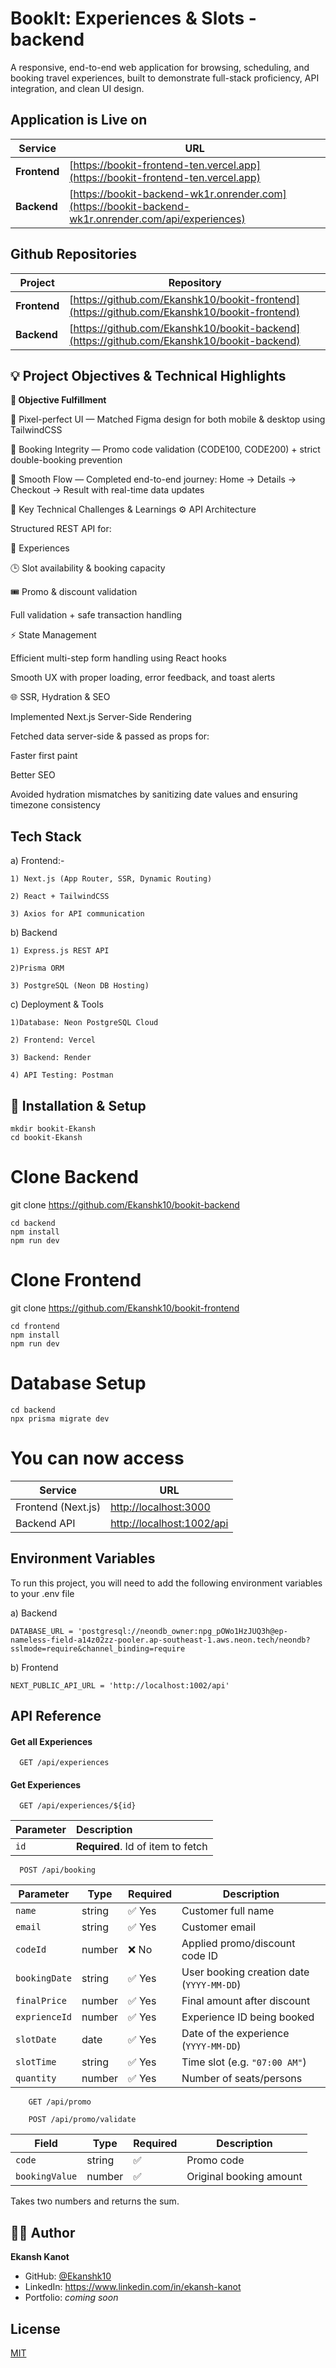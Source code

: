 
# BookIt: Experiences & Slots - backend

A responsive, end-to-end web application for browsing, scheduling, and booking travel experiences, built to demonstrate full-stack proficiency, API integration, and clean UI design.

## Application is Live on ##

| Service      | URL                                                                                  |
| ------------ | ------------------------------------------------------------------------------------ |
| **Frontend** | [https://bookit-frontend-ten.vercel.app](https://bookit-frontend-ten.vercel.app)     |
| **Backend**  | [https://bookit-backend-wk1r.onrender.com](https://bookit-backend-wk1r.onrender.com/api/experiences) |


## Github Repositories ##

| Project      | Repository                                                                                   |
| ------------ | -------------------------------------------------------------------------------------------- |
| **Frontend** | [https://github.com/Ekanshk10/bookit-frontend](https://github.com/Ekanshk10/bookit-frontend) |
| **Backend**  | [https://github.com/Ekanshk10/bookit-backend](https://github.com/Ekanshk10/bookit-backend)   |

## 💡 Project Objectives & Technical Highlights

**🎯 Objective Fulfillment**

🎨 Pixel-perfect UI — Matched Figma design for both mobile & desktop using TailwindCSS

🔐 Booking Integrity — Promo code validation (CODE100, CODE200) + strict double-booking prevention

🔁 Smooth Flow — Completed end-to-end journey:
Home → Details → Checkout → Result with real-time data updates

🧠 Key Technical Challenges & Learnings
⚙️ API Architecture

Structured REST API for:

👤 Experiences

🕒 Slot availability & booking capacity

🎟️ Promo & discount validation

Full validation + safe transaction handling

⚡ State Management

Efficient multi-step form handling using React hooks

Smooth UX with proper loading, error feedback, and toast alerts

🌐 SSR, Hydration & SEO

Implemented Next.js Server-Side Rendering

Fetched data server-side & passed as props for:

Faster first paint

Better SEO

Avoided hydration mismatches by sanitizing date values and ensuring timezone consistency
## Tech Stack
a) Frontend:-

    1) Next.js (App Router, SSR, Dynamic Routing)

    2) React + TailwindCSS

    3) Axios for API communication

b) Backend

    1) Express.js REST API

    2)Prisma ORM

    3) PostgreSQL (Neon DB Hosting)

c) Deployment & Tools

    1)Database: Neon PostgreSQL Cloud

    2) Frontend: Vercel

    3) Backend: Render

    4) API Testing: Postman
## 🚀 Installation & Setup

```
mkdir bookit-Ekansh
cd bookit-Ekansh
```

# Clone Backend
git clone <https://github.com/Ekanshk10/bookit-backend> 

```backend
cd backend
npm install
npm run dev
``` 

# Clone Frontend
git clone <https://github.com/Ekanshk10/bookit-frontend> 

```frontend
cd frontend
npm install
npm run dev 
```

# Database Setup
```
cd backend
npx prisma migrate dev
```

# You can now access

| Service            | URL                                            |
| ------------------ | ---------------------------------------------- |
| Frontend (Next.js) | [http://localhost:3000](http://localhost:3000) |
| Backend API        | [http://localhost:1002/api](http://localhost:5000) |

## Environment Variables

To run this project, you will need to add the following environment variables to your .env file 

a) Backend

    DATABASE_URL = 'postgresql://neondb_owner:npg_pOWo1HzJUQ3h@ep-nameless-field-a14z02zz-pooler.ap-southeast-1.aws.neon.tech/neondb?sslmode=require&channel_binding=require


b) Frontend

    NEXT_PUBLIC_API_URL = 'http://localhost:1002/api' 


## API Reference

#### Get all Experiences

```http
  GET /api/experiences
```

#### Get Experiences

```http
  GET /api/experiences/${id}
```

| Parameter |  Description                       |
| :-------- |  :-------------------------------- |
| `id`      |**Required**. Id of item to fetch |

```http
  POST /api/booking
```

| Parameter         | Type   | Required | Description                               |
| ------------- | ------ | -------- | ----------------------------------------- |
| `name`        | string | ✅ Yes    | Customer full name                        |
| `email`       | string | ✅ Yes    | Customer email                            |
| `codeId`      | number | ❌ No     | Applied promo/discount code ID            |
| `bookingDate` | string | ✅ Yes    | User booking creation date (`YYYY-MM-DD`) |
| `finalPrice`  | number | ✅ Yes    | Final amount after discount               |
| `exprienceId` | number | ✅ Yes    | Experience ID being booked                |
| `slotDate`    | date | ✅ Yes    | Date of the experience (`YYYY-MM-DD`)     |
| `slotTime`    | string | ✅ Yes    | Time slot (e.g. `"07:00 AM"`)             |
| `quantity`    | number | ✅ Yes    | Number of seats/persons                   |

```http
    GET /api/promo
```

```http
    POST /api/promo/validate
```
| Field          | Type   | Required | Description             |
| -------------- | ------ | -------- | ----------------------- |
| `code`         | string | ✅        | Promo code              |
| `bookingValue` | number | ✅        | Original booking amount |

Takes two numbers and returns the sum.


## 👨‍💻 Author

**Ekansh Kanot**

- GitHub: [@Ekanshk10](https://github.com/Ekanshk10)
- LinkedIn: https://www.linkedin.com/in/ekansh-kanot
- Portfolio: *coming soon*

## License

[MIT](https://choosealicense.com/licenses/mit/)

